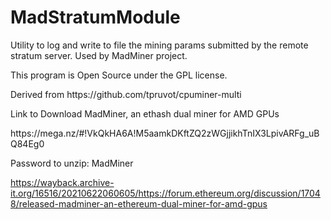 # MadStratumModule
<p>Utility to log and write to file the mining params submitted by the remote stratum server.
Used by MadMiner project.</p>
<p>This program is Open Source under the GPL license.</p>
<p>Derived from https://github.com/tpruvot/cpuminer-multi</p>

<p>Link to Download MadMiner, an ethash dual miner for AMD GPUs</p>
<p>https://mega.nz/#!VkQkHA6A!M5aamkDKftZQ2zWGjjikhTnIX3LpivARFg_uBQ84Eg0</p>
<p>Password to unzip: MadMiner </p>


https://wayback.archive-it.org/16516/20210622060605/https://forum.ethereum.org/discussion/17048/released-madminer-an-ethereum-dual-miner-for-amd-gpus
